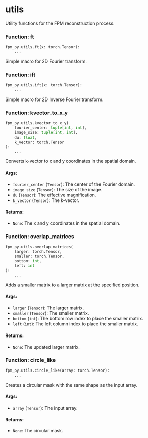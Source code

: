 # utils

Utility functions for the FPM reconstruction process.

### Function: ft

```python
fpm_py.utils.ft(x: torch.Tensor):
    ...
```

Simple macro for 2D Fourier transform.

### Function: ift

```python
fpm_py.utils.ift(x: torch.Tensor):
    ...
```

Simple macro for 2D Inverse Fourier transform.

### Function: kvector_to_x_y

```python
fpm_py.utils.kvector_to_x_y(
    fourier_center: tuple[int, int],
    image_size: tuple[int, int],
    du: float,
    k_vector: torch.Tensor
):
    ...
```

Converts k-vector to x and y coordinates in the spatial domain.
#### Args:
- `fourier_center` (`Tensor`): The center of the Fourier domain.
- `image_size` (`Tensor`): The size of the image.
- `du` (`Tensor`): The effective magnification.
- `k_vector` (`Tensor`): The k-vector.
#### Returns:
- `None`: The x and y coordinates in the spatial domain.


### Function: overlap_matrices

```python
fpm_py.utils.overlap_matrices(
    larger: torch.Tensor,
    smaller: torch.Tensor,
    bottom: int,
    left: int
):
    ...
```

Adds a smaller matrix to a larger matrix at the specified position.
#### Args:
- `larger` (`Tensor`): The larger matrix.
- `smaller` (`Tensor`): The smaller matrix.
- `bottom` (`int`): The bottom row index to place the smaller matrix.
- `left` (`int`): The left column index to place the smaller matrix.
#### Returns:
- `None`: The updated larger matrix.


### Function: circle_like

```python
fpm_py.utils.circle_like(array: torch.Tensor):
    ...
```

Creates a circular mask with the same shape as the input array.
#### Args:
- `array` (`Tensor`): The input array.
#### Returns:
- `None`: The circular mask.


